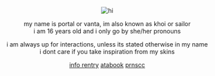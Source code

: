 <div align="center">
 
![hi](https://images2.imgbox.com/ef/0a/Mq3Io87E_o.png)<br/>


my name is portal or vanta, im also known as khoi or sailor<br/> i am 16 years old and i only go by she/her pronouns<br/>


i am always up for interactions, unless its stated otherwise in my name<br/>
i dont care if you take inspiration from my skins<br/>

[info rentry](https://rentry.co/angelofdarkness) [atabook](https://portal.atabook.org/) [prnscc](https://pronouns.cc/@anchor)


